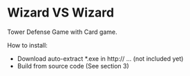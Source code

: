 # Wizard VS Wizard
Tower Defense Game with Card game.

How to install:
- Download auto-extract *.exe in http:// ... (not included yet)
- Build from source code (See section 3)





